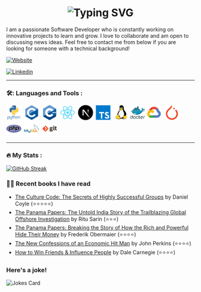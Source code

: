 <div align="center">
  <h1>
    <img src="https://readme-typing-svg.herokuapp.com?font=Jetbrains+mono&size=40&duration=3000&pause=60000&color=FFFFFF&center=true&vCenter=true&width=635&lines=Hello,+I'm+Vrushank+Agrawal." alt="Typing SVG"/>
  </h1>
</div>

I am a passionate Software Developer who is constantly working on innovative projects to learn and grow. I love to collaborate and am open to discussing news ideas. Feel free to contact me from below if you are looking for someone with a technical background!

[![Website](https://img.shields.io/badge/Personal_Website-Up-green)](https://vrushank.vercel.app/)

[![Linkedin](https://img.shields.io/badge/LinkedIn-0077B5?style=for-the-badge&logo=linkedin&logoColor=white)](https://www.linkedin.com/in/vrushank2001/)

---

### 🛠️: Languages and Tools :

<div>
  <img src="https://github.com/devicons/devicon/blob/master/icons/python/python-original-wordmark.svg" title="python" alt="python" width="40" height="40"/>&nbsp;
  <img src="https://github.com/devicons/devicon/blob/master/icons/c/c-original.svg" title="C" alt="C" width="40" height="40"/>&nbsp;
  <img src="https://github.com/devicons/devicon/blob/master/icons/cplusplus/cplusplus-original.svg" title="C++" alt="C++" width="40" height="40"/>&nbsp;
  <img src="https://github.com/devicons/devicon/blob/master/icons/react/react-original.svg" title="React" alt="React" width="40" height="40"/>&nbsp;
  <img src="https://github.com/devicons/devicon/blob/master/icons/nextjs/nextjs-original.svg" title="NextJS" alt="NextJS" width="40" height="40"/>&nbsp;
  <img src="https://github.com/devicons/devicon/blob/master/icons/typescript/typescript-original.svg" title="JS" alt="JS" width="40" height="40"/>&nbsp;
  <img src="https://github.com/devicons/devicon/blob/master/icons/linux/linux-original.svg" title="Linux" alt="Git" width="40" height="40"/>  
  <img src="https://github.com/devicons/devicon/blob/master/icons/docker/docker-original-wordmark.svg" title="Docker" alt="Docker" width="40" height="40"/>  
  <img src="https://github.com/devicons/devicon/blob/master/icons/googlecloud/googlecloud-original.svg" title="Google Cloud" alt="Google Cloud" width="40" height="40"/>&nbsp;
  <img src="https://github.com/devicons/devicon/blob/master/icons/pytorch/pytorch-original.svg" title="PyTorch" alt="PyTorch" width="40" height="40"/>&nbsp;
  <img src="https://github.com/devicons/devicon/blob/master/icons/php/php-original.svg" title="PHP" alt="PHP" width="40" height="40"/>&nbsp;
  <img src="https://github.com/devicons/devicon/blob/master/icons/mysql/mysql-original-wordmark.svg" title="MySQL"  alt="MySQL" width="40" height="40"/>&nbsp;
  <img src="https://github.com/devicons/devicon/blob/master/icons/git/git-original-wordmark.svg" title="Git" alt="Git" width="40" height="40"/>  
</div>

---
### :fire: My Stats :

[![GitHub Streak](http://github-readme-streak-stats.herokuapp.com?user=vrushank-agrawal&theme=dark&hide_border=true&date_format=M%20j%5B%2C%20Y%5D)](https://git.io/streak-stats)

### :man_scientist: Recent books I have read
<!-- GOODREADS-LIST:START -->
- [The Culture Code: The Secrets of Highly Successful Groups](https://www.goodreads.com/review/show/4824554254?utm_medium=api&utm_source=rss) by Daniel Coyle (⭐⭐⭐⭐⭐)
- [The Panama Papers: The Untold India Story of the Trailblazing Global Offshore Investigation](https://www.goodreads.com/review/show/6788338523?utm_medium=api&utm_source=rss) by Ritu Sarin (⭐⭐⭐)
- [The Panama Papers: Breaking the Story of How the Rich and Powerful Hide Their Money](https://www.goodreads.com/review/show/6788335546?utm_medium=api&utm_source=rss) by Frederik Obermaier (⭐⭐⭐⭐)
- [The New Confessions of an Economic Hit Man](https://www.goodreads.com/review/show/6769838108?utm_medium=api&utm_source=rss) by John Perkins (⭐⭐⭐⭐)
- [How to Win Friends & Influence People](https://www.goodreads.com/review/show/4855286295?utm_medium=api&utm_source=rss) by Dale Carnegie (⭐⭐⭐⭐)
<!-- GOODREADS-LIST:END -->

<!-- COMMENT
- 👯 I’m looking to collaborate on ...
- 🤔 I’m looking for help with ...
- 💬 Ask me about ...

-->

### Here's a joke!
![Jokes Card](https://readme-jokes.vercel.app/api?theme=gotham)
